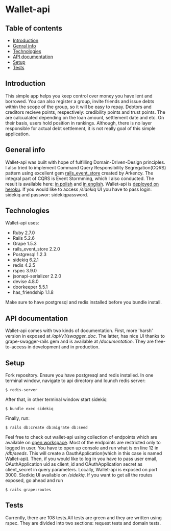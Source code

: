 # Wallet-api

## Table of contents
* [Introduction](#introduction)
* [Genral info](#general-info)
* [Technologies](#technologies)
* [API documentation](#API-documentation)
* [Setup](#setup)
* [Tests](#tests)

## Introduction 

This simple app helps you keep control over money you have lent and borrowed. You can also register a group, invite friends and issue debts within the scope of the group, so it will be easy to repay. Debtors and creditors recieve points, respectively: credibility points and trust points. The are calcualated depending on the loan amount, settlement date and etc. On their basis, users hold position in rankings. Although, there is no layer responsible for actual debt settlement, it is not really goal of this simple application.

## General info

Wallet-api was built with hope of fulfilling Domain-Driven-Design principles. I also tried to implement Command Query Responsibility Segregation(CQRS) pattern using excellent gem [rails_event_store](https://railseventstore.org) created by Arkency. The integral part of CQRS is Event Stormming, which I also conducted. The result is available here: [in polish](https://miro.com/app/board/o9J_lR_tFpw=/) and [in english](https://miro.com/app/board/o9J_lCgluk8=/). Wallet-api is [deployed on heroku](https://radiant-plains-06954.herokuapp.com/). If you would like to access */sidekiq* UI you have to pass login: sidekiq and passwor: sidekiqpassword.

## Technologies 
Wallet-api uses:

* Ruby               2.7.0
* Rails              5.2.6
* Grape              1.5.3
* rails_event_store  2.2.0
* Postgresql         1.2.3
* sidekiq            6.2.1
* redis              4.2.5
* rspec              3.9.0
* jsonapi-serializer 2.2.0
* devise             4.8.0
* doorkeeper         5.5.1
* has_friendship     1.1.8

Make sure to have postgresql and redis installed before you bundle install.

## API documentation

Wallet-api comes with two kinds of documentation. First, more 'harsh' version in exposed at */api/v1/swagger_doc*. The latter, has nice UI thanks to grape-swagger-rails gem and is available at */documentation*. They are free-to-access in development and in production. 

## Setup 

Fork repository. Ensure you have postgresql and redis installed.
In one terminal window, navigate to api directory and lounch redis server:
```
$ redis-server
```

After that, in other terminal window start sidekiq
```
$ bundle exec sidekiq
```

Finally, run:

```
$ rails db:create db:migrate db:seed
```

Feel free to check out wallet-api using collection of endpoints which are available on [open workspace](https://www.postman.com/niesamowityrycerz).
Most of the endpoints are restricted only to logged in user. You have to open up console and run what is on line 12 in */db/seeds*. This will create a OauthApplication(which in this case is named Wallet-api). Then, if you would like to log in you have to pass user email, OAuthApplication uid as client_id and OAuthApplication secret as client_secret in query parameters. 
Locally, Wallet-api is exposed on port 3000. Siedkiq UI available on */sidekiq*. If you want to get all the routes exposed, go ahead and run 

```
$ rails grape:routes
```

## Tests

Currently, there are 108 tests.All tests are green and they are written using rspec. They are  divided into two sections: request tests and domain tests.




